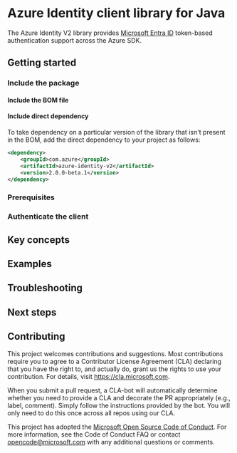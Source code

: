 # Azure Identity client library for Java

The Azure Identity V2 library provides [Microsoft Entra ID](https://learn.microsoft.com/entra/fundamentals/whatis) token-based authentication support across the Azure SDK.

## Getting started

### Include the package

#### Include the BOM file

#### Include direct dependency

To take dependency on a particular version of the library that isn't present in the BOM, add the direct dependency to your project as follows:

[//]: # ({x-version-update-start;com.azure:azure-identity-v2;dependency})
```xml
<dependency>
    <groupId>com.azure</groupId>
    <artifactId>azure-identity-v2</artifactId>
    <version>2.0.0-beta.1</version>
</dependency>
```
[//]: # ({x-version-update-end})

### Prerequisites

### Authenticate the client

## Key concepts

## Examples


## Troubleshooting


## Next steps


## Contributing

This project welcomes contributions and suggestions. Most contributions require you to agree to a Contributor License Agreement (CLA) declaring that you have the right to, and actually do, grant us the rights to use your contribution. For details, visit https://cla.microsoft.com.

When you submit a pull request, a CLA-bot will automatically determine whether you need to provide a CLA and decorate the PR appropriately (e.g., label, comment). Simply follow the instructions provided by the bot. You will only need to do this once across all repos using our CLA.

This project has adopted the [Microsoft Open Source Code of Conduct][code_of_conduct]. For more information, see the Code of Conduct FAQ or contact opencode@microsoft.com with any additional questions or comments.

<!-- LINKS -->
[code_of_conduct]: https://opensource.microsoft.com/codeofconduct/
